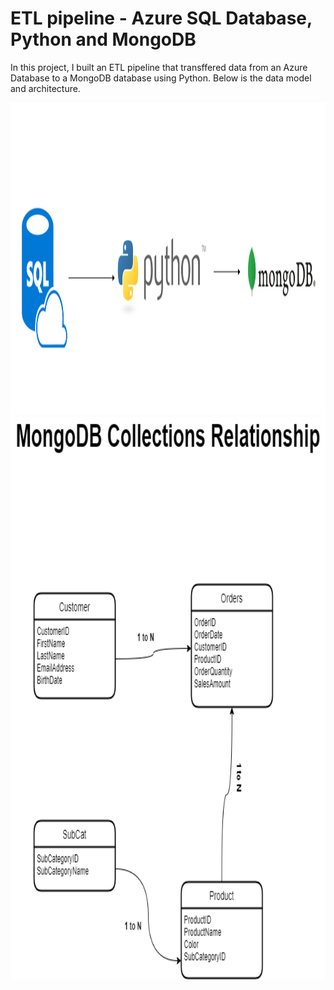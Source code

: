 # ETL pipeline - Azure SQL Database, Python and MongoDB

In this project, I built an ETL pipeline that transffered data from an Azure Database to a MongoDB database using Python. Below is the data model and architecture.

<img src="dataflow.PNG" width="900" height="500"/>

<img src="entityrelationship.png" width="900" height="900"/>
